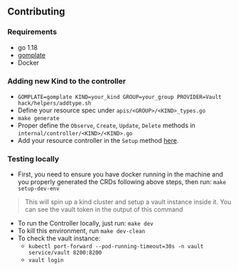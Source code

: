 ## Contributing

### Requirements
- go 1.18
- [gomplate](https://docs.gomplate.ca/)
- Docker

### Adding new Kind to the controller
- `GOMPLATE=gomplate KIND=your_kind GROUP=your_group PROVIDER=Vault hack/helpers/addtype.sh`
- Define your resource spec under `apis/<GROUP>/<KIND>_types.go`
- `make generate`
- Proper define the `Observe`, `Create`, `Update`, `Delete` methods in `internal/controller/<KIND>/<KIND>.go`
- Add your resource controller in the `Setup` method [here](internal/controller/vault.go).


### Testing locally
- First, you need to ensure you have docker running in the machine and you properly generated the CRDs following above steps, then run:
`make setup-dev-env` 
>This will spin up a kind cluster and setup a vault instance inside it. You can see the vault token in the output of this command
- To run the Controller locally, just run:
```make dev```
- To kill this environment, run `make dev-clean`
- To check the vault instance:
  - `kubectl port-forward --pod-running-timeout=30s -n vault service/vault 8200:8200`
  - `vault login`